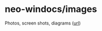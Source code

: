 # neo-windocs/images

Photos, screen shots, diagrams ([url](https://github.com/mwherman2000/neo-windocs/tree/master/images))

